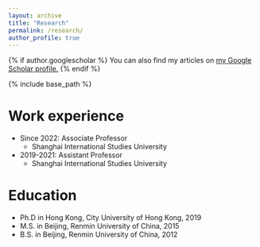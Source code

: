 ```yaml
---
layout: archive
title: "Research"
permalink: /research/
author_profile: true
---
```


{% if author.googlescholar %}
  You can also find my articles on <u><a href="{{author.googlescholar}}">my Google Scholar profile</a>.</u>
{% endif %}

{% include base_path %}


Work experience
======
* Since 2022: Associate Professor
  * Shanghai International Studies University
* 2019-2021: Assistant Professor
  * Shanghai International Studies University

Education
======
* Ph.D in Hong Kong, City University of Hong Kong, 2019
* M.S. in Beijing, Renmin University of China, 2015
* B.S. in Beijing, Renmin University of China, 2012
